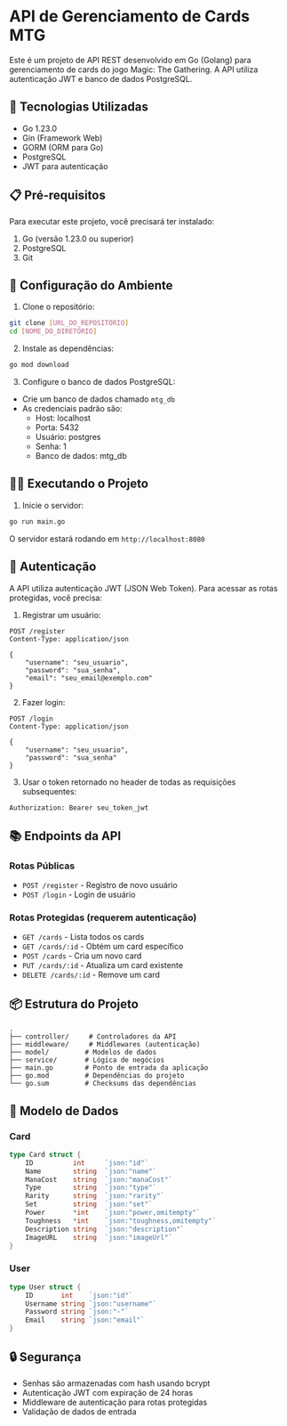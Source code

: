 # API de Gerenciamento de Cards MTG

Este é um projeto de API REST desenvolvido em Go (Golang) para gerenciamento de cards do jogo Magic: The Gathering. A API utiliza autenticação JWT e banco de dados PostgreSQL.

## 🚀 Tecnologias Utilizadas

- Go 1.23.0
- Gin (Framework Web)
- GORM (ORM para Go)
- PostgreSQL
- JWT para autenticação

## 📋 Pré-requisitos

Para executar este projeto, você precisará ter instalado:

1. Go (versão 1.23.0 ou superior)
2. PostgreSQL
3. Git

## 🔧 Configuração do Ambiente

1. Clone o repositório:
```bash
git clone [URL_DO_REPOSITÓRIO]
cd [NOME_DO_DIRETÓRIO]
```

2. Instale as dependências:
```bash
go mod download
```

3. Configure o banco de dados PostgreSQL:
- Crie um banco de dados chamado `mtg_db`
- As credenciais padrão são:
  - Host: localhost
  - Porta: 5432
  - Usuário: postgres
  - Senha: 1
  - Banco de dados: mtg_db

## 🏃‍♂️ Executando o Projeto

1. Inicie o servidor:
```bash
go run main.go
```

O servidor estará rodando em `http://localhost:8080`

## 🔐 Autenticação

A API utiliza autenticação JWT (JSON Web Token). Para acessar as rotas protegidas, você precisa:

1. Registrar um usuário:
```http
POST /register
Content-Type: application/json

{
    "username": "seu_usuario",
    "password": "sua_senha",
    "email": "seu_email@exemplo.com"
}
```

2. Fazer login:
```http
POST /login
Content-Type: application/json

{
    "username": "seu_usuario",
    "password": "sua_senha"
}
```

3. Usar o token retornado no header de todas as requisições subsequentes:
```
Authorization: Bearer seu_token_jwt
```

## 📚 Endpoints da API

### Rotas Públicas
- `POST /register` - Registro de novo usuário
- `POST /login` - Login de usuário

### Rotas Protegidas (requerem autenticação)
- `GET /cards` - Lista todos os cards
- `GET /cards/:id` - Obtém um card específico
- `POST /cards` - Cria um novo card
- `PUT /cards/:id` - Atualiza um card existente
- `DELETE /cards/:id` - Remove um card

## 📦 Estrutura do Projeto

```
.
├── controller/     # Controladores da API
├── middleware/     # Middlewares (autenticação)
├── model/         # Modelos de dados
├── service/       # Lógica de negócios
├── main.go        # Ponto de entrada da aplicação
├── go.mod         # Dependências do projeto
└── go.sum         # Checksums das dependências
```

## 🔄 Modelo de Dados

### Card
```go
type Card struct {
    ID          int     `json:"id"`
    Name        string  `json:"name"`
    ManaCost    string  `json:"manaCost"`
    Type        string  `json:"type"`
    Rarity      string  `json:"rarity"`
    Set         string  `json:"set"`
    Power       *int    `json:"power,omitempty"`
    Toughness   *int    `json:"toughness,omitempty"`
    Description string  `json:"description"`
    ImageURL    string  `json:"imageUrl"`
}
```

### User
```go
type User struct {
    ID       int    `json:"id"`
    Username string `json:"username"`
    Password string `json:"-"`
    Email    string `json:"email"`
}
```

## 🔒 Segurança

- Senhas são armazenadas com hash usando bcrypt
- Autenticação JWT com expiração de 24 horas
- Middleware de autenticação para rotas protegidas
- Validação de dados de entrada
